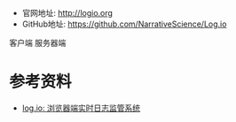 - 官网地址: http://logio.org
- GitHub地址: https://github.com/NarrativeScience/Log.io

客户端
服务器端

# 参考资料
- [log.io: 浏览器端实时日志监管系统](https://www.ibm.com/developerworks/cn/web/1607-browser-logio-monitor/index.html?ca=drs-&utm_source=tuicool&utm_medium=referral)
